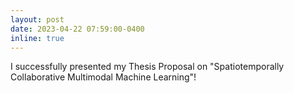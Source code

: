 ```yaml
---
layout: post
date: 2023-04-22 07:59:00-0400
inline: true
---
```


I successfully presented my Thesis Proposal on "Spatiotemporally Collaborative Multimodal Machine Learning"!